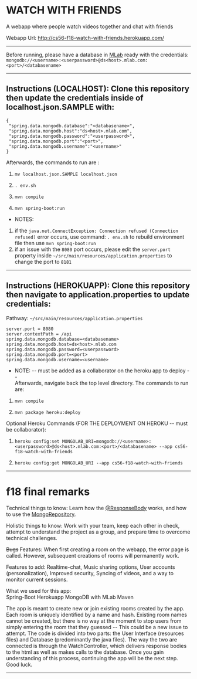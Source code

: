 # WATCH WITH FRIENDS

A webapp where people watch videos together and chat with friends

Webapp Url: http://cs56-f18-watch-with-friends.herokuapp.com/

---

Before running, please have a database in [MLab](https://mlab.com/home) ready with the credentials:  
`mongodb://<username>:<userpassword>@ds<host>.mlab.com:<port>/<databasename>`

---

Instructions (LOCALHOST): Clone this repository then update the credentials inside of localhost.json.SAMPLE with:
--
```  
{
 "spring.data.mongodb.database":"<databasename>",
 "spring.data.mongodb.host":"ds<host>.mlab.com",
 "spring.data.mongodb.password":"<userpassword>",
 "spring.data.mongodb.port":"<port>",
 "spring.data.mongodb.username":"<username>"
}
```
Afterwards, the commands to run are : 

1) `mv localhost.json.SAMPLE localhost.json`

2) `. env.sh`

3) `mvn compile`

4) `mvn spring-boot:run`

* NOTES:
1) if the `java.net.ConnectException: Connection refused (Connection refused)` error occurs, use command: `. env.sh` to rebuild environment file then use `mvn spring-boot:run`
2)  if an issue with the ```8080``` port occurs, please edit the `server.port` property inside `~/src/main/resources/application.properties` to change the port to ```8181```  
----
 

Instructions (HEROKUAPP): Clone this repository then navigate to application.properties to update credentials:
--
Pathway: `~/src/main/resources/application.properties`
```
server.port = 8080
server.contextPath = /api
spring.data.mongodb.database=<databasename>
spring.data.mongodb.host=ds<host>.mlab.com
spring.data.mongodb.password=<userpassword>
spring.data.mongodb.port=<port>
spring.data.mongodb.username=<username>
```
* NOTE: -- must be added as a collaborator on the heroku app to deploy --   
Afterwards, navigate back the top level directory. The commands to run are:

1) `mvn compile`

2) `mvn package heroku:deploy`

Optional Heroku Commands (FOR THE DEPLOYMENT ON HEROKU -- must be collaborator):

1) `heroku config:set MONGOLAB_URI=mongodb://<username>:<userpassword>@ds<host>.mlab.com:<port>/<databasename> --app cs56-f18-watch-with-friends`

2) `heroku config:get MONGOLAB_URI --app cs56-f18-watch-with-friends`

---

f18 final remarks
=

Technical things to know: Learn how the [@ResponseBody](https://www.baeldung.com/spring-request-response-body) works, and how to use the [MongoRepository](https://docs.spring.io/spring-data/mongodb/docs/current/api/org/springframework/data/mongodb/repository/MongoRepository.html).

Holistic things to know:  Work with your team, keep each other in check, attempt to understand the project as a group, and prepare time to overcome technical challenges.

~~Bugs~~ Features: When first creating a room on the webapp, the error page is called. However, subsequent creations of rooms will permanently work.

Features to add: Realtime-chat, Music sharing options, User accounts (personalization), Improved security, Syncing of videos, and a way to monitor current sessions.

What we used for this app:  
Spring-Boot
Herokuapp
MongoDB with MLab
Maven

The app is meant to create new or join existing rooms created by the app. Each room is uniquely identified by a name and hash. Existing room names cannot be created, but there is no way at the moment to stop users from simply entering the room that they guessed -- This could be a new issue to attempt. The code is divided into two parts: the User Interface (resources files) and Database (predominantly the java files). The way the two are connected is through the WatchController, which delivers response bodies to the html as well as makes calls to the database. Once you gain understanding of this process, continuing the app will be the next step. Good luck.


---
